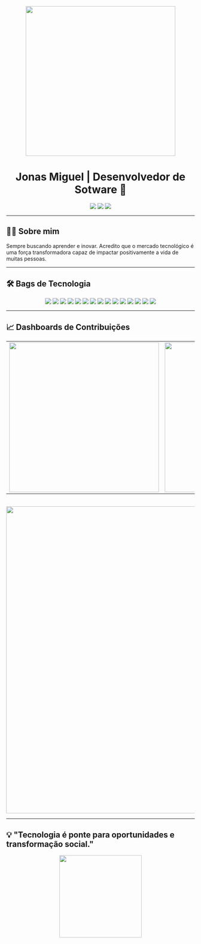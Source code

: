 <div align="center">
 <img src="https://media.giphy.com/media/qgQUggAC3Pfv687qPC/giphy.gif" width="400"/>
  
  # Jonas Miguel | Desenvolvedor de Sotware 🚀
  
  <img src="https://img.shields.io/badge/Aprendizado%20Contínuo-00C9A7?style=for-the-badge&logo=github&logoColor=white"/>
  <img src="https://img.shields.io/badge/Mercado%20Tech%20Inovador-6C63FF?style=for-the-badge&logo=git&logoColor=white"/>
  <img src="https://img.shields.io/badge/Impacto%20Social-FFB300?style=for-the-badge&logo=github&logoColor=white"/>
</div>

---

## 👨‍💻 Sobre mim
Sempre buscando aprender e inovar. Acredito que o mercado tecnológico é uma força transformadora capaz de impactar positivamente a vida de muitas pessoas.

---

## 🛠️ Bags de Tecnologia
<div align="center">
  <img src="https://img.shields.io/badge/Git-F05032?style=for-the-badge&logo=git&logoColor=white"/>
  <img src="https://img.shields.io/badge/GitHub-181717?style=for-the-badge&logo=github&logoColor=white"/>

  <img src="https://img.shields.io/badge/Docker-2496ED?style=for-the-badge&logo=docker&logoColor=white"/>
  <img src="https://img.shields.io/badge/CI/CD-0A0A0A?style=for-the-badge&logo=github-actions&logoColor=white"/>
  <img src="https://img.shields.io/badge/Node.js-339933?style=for-the-badge&logo=nodedotjs&logoColor=white"/>
  <img src="https://img.shields.io/badge/Python-3776AB?style=for-the-badge&logo=python&logoColor=white"/>
  <img src="https://img.shields.io/badge/Java-007396?style=for-the-badge&logo=java&logoColor=white"/>
  <img src="https://img.shields.io/badge/JavaScript-F7DF1E?style=for-the-badge&logo=javascript&logoColor=black"/>
  <img src="https://img.shields.io/badge/CSS3-1572B6?style=for-the-badge&logo=css3&logoColor=white"/>
  <img src="https://img.shields.io/badge/HTML5-E34F26?style=for-the-badge&logo=html5&logoColor=white"/>
  <img src="https://img.shields.io/badge/React-61DAFB?style=for-the-badge&logo=react&logoColor=black"/>
  <img src="https://img.shields.io/badge/React%20Native-61DAFB?style=for-the-badge&logo=react&logoColor=black"/>
  <img src="https://img.shields.io/badge/TypeScript-3178C6?style=for-the-badge&logo=typescript&logoColor=white"/>
  <img src="https://img.shields.io/badge/Flutter-02569B?style=for-the-badge&logo=flutter&logoColor=white"/>
  <img src="https://img.shields.io/badge/C%23-239120?style=for-the-badge&logo=c-sharp&logoColor=white"/>
 
</div>

---

## 📈 Dashboards de Contribuições
<div align="center">
  <table>
    <tr>
      <td>
        <img src="https://github-readme-stats.vercel.app/api?username=Jonasoliver&show_icons=true&theme=github_dark" width="400"/>
      </td>
      <td>
        <img src="https://github-readme-streak-stats.herokuapp.com/?user=Jonasoliver&theme=github-dark-blue" width="400"/>
      </td>
    </tr>
  </table>
  <br/>
  <img src="https://github-profile-summary-cards.vercel.app/api/cards/profile-details?username=Jonasoliver&theme=github_dark" width="820"/>
</div>

---

## 💡 "Tecnologia é ponte para oportunidades e transformação social."
<div align="center">
  <img src="https://media.giphy.com/media/LMt9638dO8dftAjtco/giphy.gif" width="220"/>

</div>
